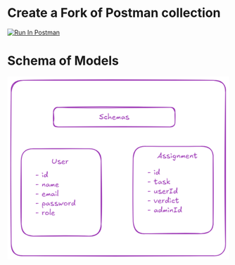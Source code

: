 # Create a Fork of Postman collection 
[<img src="https://run.pstmn.io/button.svg" alt="Run In Postman" style="width: 128px; height: 32px;">](https://app.getpostman.com/run-collection/18156360-01629acb-7263-4012-a141-0e22f100aa61?action=collection%2Ffork&source=rip_markdown&collection-url=entityId%3D18156360-01629acb-7263-4012-a141-0e22f100aa61%26entityType%3Dcollection%26workspaceId%3D75578e6d-7ce4-4e46-a1de-9fc579a98878)

# Schema of Models

![Schema](Untitled-2024-04-27-2140.png)
